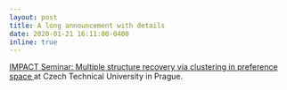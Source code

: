 ```yaml
---
layout: post
title: A long announcement with details
date: 2020-01-21 16:11:00-0400
inline: true
---
```


<a href="http://impact.ciirc.cvut.cz/seminars/#seminar2020-01-21-magri"> IMPACT Seminar: Multiple structure recovery via clustering in preference space </a> at Czech Technical University in Prague.